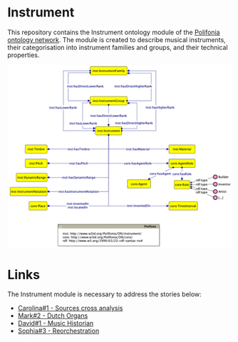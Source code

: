 # Instrument
This repository contains the Instrument ontology module of the [Polifonia ontology network](https://github.com/polifonia-project/ON). The module is created to describe musical instruments, their categorisation into instrument families and groups, and their technical properties.

![instrument module diagram](https://github.com/polifonia-project/instrument/blob/main/instrument-diagram.png)

# Links
The Instrument module is necessary to address the stories below:
- [Carolina#1 - Sources cross analysis](https://github.com/polifonia-project/stories/blob/main/Carolina:%20Music%20Historian/Carolina%20-%20Sources%20cross%20analysis.md)
- [Mark#2 - Dutch Organs](https://github.com/polifonia-project/stories/blob/main/Mark:%20Computational%20Musicologist/Mark%232_DutchOrgans.md)
- [David#1 - Music Historian](https://github.com/polifonia-project/stories/blob/main/David:%20Music%20Historian/David%231_MusicHistorian.md)
- [Sophia#3 - Reorchestration](https://github.com/polifonia-project/stories/blob/main/Sophia:\%20Musicologist/Sophia\%233_Reorchestration.md)
